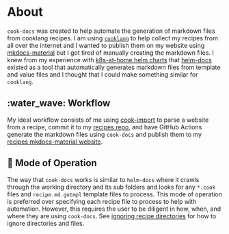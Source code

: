 # About

`cook-docs` was created to help automate the generation of markdown files from
cooklang recipes. I am using [`cooklang`][1] to help collect my recipes from
all over the internet and I wanted to publish them on my website using
[mkdocs-material][2] but I got tired of manually creating the markdown files.
I knew from my experience with [k8s-at-home helm charts][3] that [helm-docs][4]
existed as a tool that automatically generates markdown files from template and
value files and I thought that I could make something similar for `cooklang`.

## :water_wave: Workflow

My ideal workflow consists of me using [cook-import][5] to parse a website from
a recipe, commit it to my [recipes repo][6], and have GitHub Actions generate
the markdown files using `cook-docs` and publish them to my
[recipes mkdocs-material website][7].

## :tram: Mode of Operation

The way that `cook-docs` works is similar to `helm-docs` where it crawls through
the working directory and its sub folders and looks for any `*.cook` files and
`recipe.md.gotmpl` template files to process. This mode of operation is preferred
over specifying each recipe file to process to help with automation. However,
this requires the user to be diligent in how, when, and where they are using
`cook-docs`. See [ignoring recipe directories][8] for how to ignore directories
and files.

[1]: https://cooklang.org/
[2]: https://squidfunk.github.io/mkdocs-material/
[3]: https://docs.k8s-at-home.com/
[4]: https://github.com/norwoodj/helm-docs
[5]: https://github.com/cooklang/cook-import
[6]: https://github.com/nicholaswilde/recipes/
[7]: https://nicholaswilde.io/recipes/
[8]: ../usage#ignoring-recipe-directories
